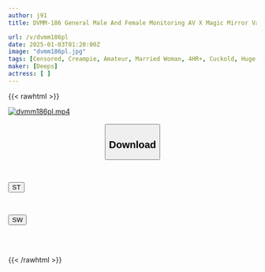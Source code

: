 ```yaml
---
author: j91
title: DVMM-186 General Male And Female Monitoring AV X Magic Mirror Van Collaboration Project Street NTR In Front Of Beloved Husband! A Neat And Clean Wife Challenges "putting On A Condom With Just Her Mouth"! The Long-awaited Wife's Pussy Overflows With Desire As She Sucks A Big Dick Without Hands! She Cuckolds In Front Of Her Husband And At The End, She Takes Off The Condom And Cums Inside!

url: /v/dvmm186pl
date: 2025-01-03T01:20:00Z
image: "dvmm186pl.jpg"
tags: [Censored, Creampie, Amateur, Married Woman, 4HR+, Cuckold, Huge Cock	]
maker: [Deeps]
actress: [ ]
---
```



{{< rawhtml >}}

<div class="video" data-videoid="eA9lpqD9KyTYlOJ">
    <a href="javascript:;">
        <img src="/v/dvmm186pl/dvmm186pl.jpg" width="WIDTH" height="HEIGHT" alt="dvmm186pl.mp4" loading="lazy">
    </a>
</div>

<script type="text/javascript" src="https://j91.asia/asset/on-demand-st.js"></script>

<br>
  <link rel="stylesheet" href="https://j91.asia/asset/bs5.css">
  
  <center>
  <button class="btn btn-primary" type="button" data-bs-toggle="collapse" data-bs-target=".multi-collapse" aria-expanded="false" aria-controls="multiCollapseExample1 multiCollapseExample2"><h2>Download</h2></button></center>
</p>
<div class="row">
  <div class="col">
    <div class="collapse multi-collapse" id="multiCollapseExample1">
      <div class="card card-body">
	      	      <br>
<div class="buttons">  
<p><a href="/v/dvmm186pl/st.html" target="_blank"><button class="btn-hover color-3"><i class="fa fa-download"></i> ST</button></a></p></div>
    </div>
  </div>
</div>
  <div class="col">
    <div class="collapse multi-collapse" id="multiCollapseExample2">
      <div class="card card-body">
	      <br>
<div class="buttons">
<p><a href="/v/dvmm186pl/sw.html" target="_blank"><button class="btn-hover color-2"><i class="fa fa-download"></i> SW</button></a></p></div>
<br><br>
      </div>
    </div>
  </div>
</div>

{{< /rawhtml >}}